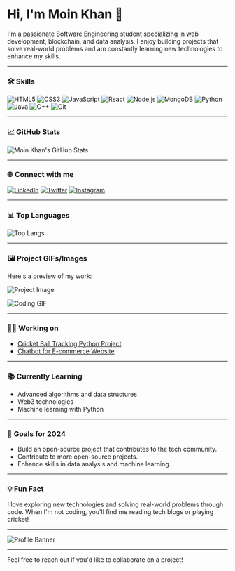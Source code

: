 # Hi, I'm Moin Khan 👋

I'm a passionate Software Engineering student specializing in web development, blockchain, and data analysis. I enjoy building projects that solve real-world problems and am constantly learning new technologies to enhance my skills.

---

### 🛠️ **Skills**

![HTML5](https://img.shields.io/badge/html5-%23E34F26.svg?style=for-the-badge&logo=html5&logoColor=white)
![CSS3](https://img.shields.io/badge/css3-%231572B6.svg?style=for-the-badge&logo=css3&logoColor=white)
![JavaScript](https://img.shields.io/badge/javascript-%23F7DF1E.svg?style=for-the-badge&logo=javascript&logoColor=black)
![React](https://img.shields.io/badge/react-%2320232a.svg?style=for-the-badge&logo=react&logoColor=%2361DAFB)
![Node.js](https://img.shields.io/badge/node.js-%2343853D.svg?style=for-the-badge&logo=node.js&logoColor=white)
![MongoDB](https://img.shields.io/badge/MongoDB-%2347A248.svg?style=for-the-badge&logo=mongodb&logoColor=white)
![Python](https://img.shields.io/badge/python-%2314354C.svg?style=for-the-badge&logo=python&logoColor=%23ffdd54)
![Java](https://img.shields.io/badge/java-%23ED8B00.svg?style=for-the-badge&logo=java&logoColor=white)
![C++](https://img.shields.io/badge/c++-%2300599C.svg?style=for-the-badge&logo=c%2B%2B&logoColor=white)
![Git](https://img.shields.io/badge/Git-%23F05033.svg?style=for-the-badge&logo=git&logoColor=white)

---

### 📈 **GitHub Stats**

![Moin Khan's GitHub Stats](https://github-readme-stats.vercel.app/api?username=moin-khan-123&show_icons=true&theme=radical)

---

### 🌐 **Connect with me**

[![LinkedIn](https://img.shields.io/badge/linkedin-%230077B5.svg?style=for-the-badge&logo=linkedin&logoColor=white)](https://www.linkedin.com/in/your-profile-link)
[![Twitter](https://img.shields.io/badge/twitter-%231DA1F2.svg?style=for-the-badge&logo=twitter&logoColor=white)](https://twitter.com/your-handle)
[![Instagram](https://img.shields.io/badge/instagram-%23E4405F.svg?style=for-the-badge&logo=instagram&logoColor=white)](https://www.instagram.com/your-handle)

---

### 📊 **Top Languages**

![Top Langs](https://github-readme-stats.vercel.app/api/top-langs/?username=moin-khan-123&langs_count=8&theme=radical&layout=compact)

---

### 🖼️ **Project GIFs/Images**

Here's a preview of my work:
  
![Project Image](https://your-image-link.com) <!-- Replace with project-specific image -->
  
![Coding GIF](https://media.giphy.com/media/13HgwGsXF0aiGY/giphy.gif)

---

### 🧑‍💻 **Working on**

- [Cricket Ball Tracking Python Project](https://github.com/moin-khan-123/cricket-ball-tracking)
- [Chatbot for E-commerce Website](https://github.com/moin-khan-123/chatbot-ecommerce)

---

### 📚 **Currently Learning**

- Advanced algorithms and data structures
- Web3 technologies
- Machine learning with Python

---

### 🎯 **Goals for 2024**

- Build an open-source project that contributes to the tech community.
- Contribute to more open-source projects.
- Enhance skills in data analysis and machine learning.

---

### 💡 **Fun Fact**

I love exploring new technologies and solving real-world problems through code. When I'm not coding, you'll find me reading tech blogs or playing cricket!

---

<!-- Optionally, add an animated banner -->
![Profile Banner](https://your-banner-link.com)

---

Feel free to reach out if you'd like to collaborate on a project!
